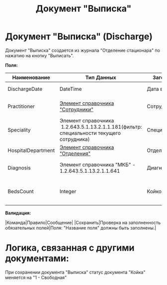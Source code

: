 ﻿---
layout: default
title: Документ "Выписка"
position: 
categories: 
tags: 
---

# Документ "Выписка" (Discharge)

Документ "Выписка" создается из журнала "Отделение стационара" по нажатию на кнопку "Выписать".

**Поля:**

|Наименование|Тип Данных|Заголовок|Описание|Множественность|Видимость|Автозаполнение|
|------------|----------|---------|--------|---------------|---------|--------------|
|DischargeDate|DateTime|Дата выписки|Дата выписки|[1..1]| |Автоматически заполняется текущей датой и текущим временем|
|Practitioner|[Элемент справочника "Сотрудники"](http://confluence.infinnity.lan/pages/viewpage.action?pageId=49250361)|Сотрудник |Сотрудник, производящий выписку|[1..1]| |Автоматически заполняется сотрудником, зашедшим в систему|
|Speciality|Элемент справочника  1.2.643.5.1.13.2.1.1.181(фильтр: специальности текущего сотрудника)|Специальность|Специальность врача, производящего выписку|[1..1]| |Автоматически заполняется специальностью сотрудника, выбранного в поле "Сотрудник"|
|HospitalDepartment|[Элемент справочника "Отделения"](http://confluence.infinnity.lan/pages/viewpage.action?pageId=49250352)|Отделение|Отделение стационара|[1..1]| | |
|Diagnosis|Элемент справочника "МКБ" - 1.2.643.5.1.13.2.1.1.641|Диагноз|Диагноз, поставленный при выписки|[1..1]| |Автоматически заполняется диагнозом из документа "Случай лечения в стационаре"|
|BedsCount|Integer|Койко-дни|Количество дней, проведенных в стационаре|[1..1]| |Выписка.DischargeDate - Госпитализация.MedicalHistoryNumber|

**Валидация:**

|Команда|Правило|Сообщение|
|Сохранить|Проверка на заполненность обязательных полей|Поля: "Название поля" должны быть заполнены.|

# Логика, связанная с другими документами:

При сохранении документа "Выписка" статус документа "Койка" меняется на "1 - Свободная"

